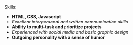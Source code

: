 Skills:  
* **HTML, CSS, Javascript** 
* _Excellent interpersonal and written communication skills_ 
* **Ability to multi-task and prioritize projects** 
* _Experienced with social media and basic graphic design_ 
* **Outgoing personality with a sense of humor**
